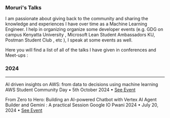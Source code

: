 ### Moruri's Talks

I am passionate about giving back to the community and sharing the knowledge and experiences I have over time as a Machine Learning Engineer. I help in organizing organize some developer events (e.g. GDG on campus Kenyatta University , Microsoft Lean Student Ambassadors KU, Postman Student Club , etc ), I speak at some events as well.

Here you will find a list of all of the talks I have given in conferences and Meet-ups :

### 2024
--------
 AI driven insights on AWS: from data to decisions using machine learning 
 AWS Student Community Day  •  5th October 2024   • [See Event](https://awsstudentcommunitykenya.co.ke/index.html#speakers)

From Zero to Hero: Building an AI-powered Chatbot with Vertex AI Agent Builder and Gemini : A practical Session
Google IO Pwani 2024  •  July 20, 2024  • [ See Event](https://gdg.community.dev/events/details/google-gdg-pwani-presents-google-io-extended-pwani-2024/)
